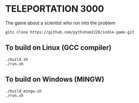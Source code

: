 # TELEPORTATION 3000
The game about a scientist who run into the problem

```
gitc clone https://github.com/pythshom2228/indie-game.git
```

## To build on Linux (GCC compiler) 
```
./build.sh
./run.sh
```

## To build on Windows (MINGW)
```
./build_mingw.sh
./run.sh
```

